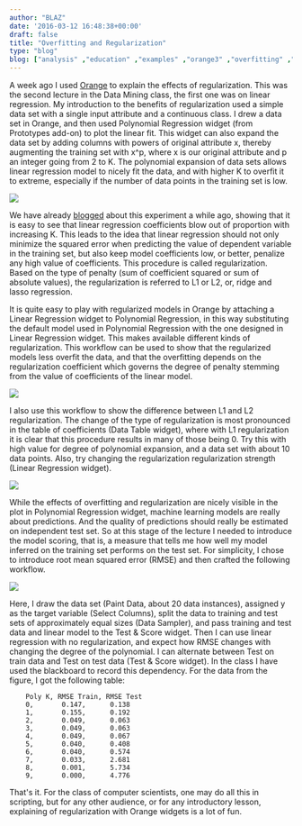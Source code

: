 ```yaml
---
author: "BLAZ"
date: '2016-03-12 16:48:38+00:00'
draft: false
title: "Overfitting and Regularization"
type: "blog"
blog: ["analysis" ,"education" ,"examples" ,"orange3" ,"overfitting" ,"plot"  ,"regression" ,"tutorial" ]
---
```


A week ago I used [Orange](http://orange.biolab.si) to explain the effects of regularization. This was the second lecture in the Data Mining class, the first one was on linear regression. My introduction to the benefits of regularization used a simple data set with a single input attribute and a continuous class. I drew a data set in Orange, and then used Polynomial Regression widget (from Prototypes add-on) to plot the linear fit. This widget can also expand the data set by adding columns with powers of original attribute x, thereby augmenting the training set with x^p, where x is our original attribute and p an integer going from 2 to K. The polynomial expansion of data sets allows linear regression model to nicely fit the data, and with higher K to overfit it to extreme, especially if the number of data points in the training set is low.

![](/images/2016/03/poly-overfit.png)


We have already [blogged](/blog/2015/10/02/a-visit-from-the-tilburg-university/) about this experiment a while ago, showing that it is easy to see that linear regression coefficients blow out of proportion with increasing K. This leads to the idea that linear regression should not only minimize the squared error when predicting the value of dependent variable in the training set, but also keep model coefficients low, or better, penalize any high value of coefficients. This procedure is called regularization. Based on the type of penalty (sum of coefficient squared or sum of absolute values), the regularization is referred to L1 or L2, or, ridge and lasso regression.

It is quite easy to play with regularized models in Orange by attaching a Linear Regression widget to Polynomial Regression, in this way substituting the default model used in Polynomial Regression with the one designed in Linear Regression widget. This makes available different kinds of regularization. This workflow can be used to show that the regularized models less overfit the data, and that the overfitting depends on the regularization coefficient which governs the degree of penalty stemming from the value of coefficients of the linear model.

![](/images/2016/03/poly-l2.png)


I also use this workflow to show the difference between L1 and L2 regularization. The change of the type of regularization is most pronounced in the table of coefficients (Data Table widget), where with L1 regularization it is clear that this procedure results in many of those being 0. Try this with high value for degree of polynomial expansion, and a data set with about 10 data points. Also, try changing the regularization regularization strength (Linear Regression widget).

![](/images/2016/03/poly-l1.png)


While the effects of overfitting and regularization are nicely visible in the plot in Polynomial Regression widget, machine learning models are really about predictions. And the quality of predictions should really be estimated on independent test set. So at this stage of the lecture I needed to introduce the model scoring, that is, a measure that tells me how well my model inferred on the training set performs on the test set. For simplicity, I chose to introduce root mean squared error (RMSE) and then crafted the following workflow.

![](/images/2016/03/poly-evaluate.png)


Here, I draw the data set (Paint Data, about 20 data instances), assigned y as the target variable (Select Columns), split the data to training and test sets of approximately equal sizes (Data Sampler), and pass training and test data and linear model to the Test & Score widget. Then I can use linear regression with no regularization, and expect how RMSE changes with changing the degree of the polynomial. I can alternate between Test on train data and Test on test data (Test & Score widget). In the class I have used the blackboard to record this dependency. For the data from the figure, I got the following table:

<!-- [table width="500px"]
 -->
		Poly K, RMSE Train, RMSE Test
		0,       0.147,      0.138
		1, 		 0.155, 	 0.192
		2, 		 0.049, 	 0.063
		3, 		 0.049, 	 0.063
		4, 		 0.049, 	 0.067
		5, 		 0.040, 	 0.408
		6, 		 0.040, 	 0.574
		7, 		 0.033, 	 2.681
		8, 		 0.001, 	 5.734
		9, 		 0.000, 	 4.776
<!-- [/table] -->

That's it. For the class of computer scientists, one may do all this in scripting, but for any other audience, or for any introductory lesson, explaining of regularization with Orange widgets is a lot of fun.
